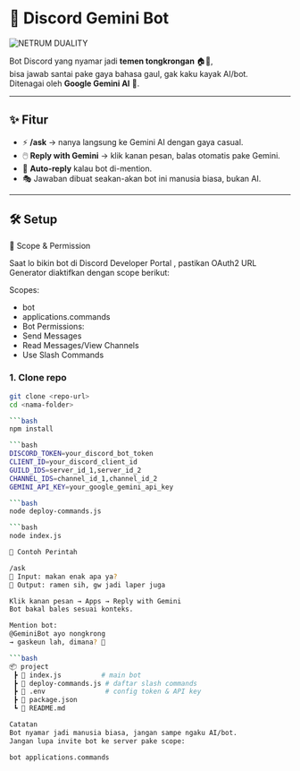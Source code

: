 # 🤖 Discord Gemini Bot

![NETRUM DUALITY](image1.jpg)

Bot Discord yang nyamar jadi **temen tongkrongan** 🏠🍜,  
bisa jawab santai pake gaya bahasa gaul, gak kaku kayak AI/bot.  
Ditenagai oleh **Google Gemini AI** 🚀.

---

## ✨ Fitur
- ⚡ **/ask** → nanya langsung ke Gemini AI dengan gaya casual.
- 🖱️ **Reply with Gemini** → klik kanan pesan, balas otomatis pake Gemini.
- 🔔 **Auto-reply** kalau bot di-mention.
- 🎭 Jawaban dibuat seakan-akan bot ini manusia biasa, bukan AI.

---

## 🛠️ Setup
🔑 Scope & Permission

Saat lo bikin bot di Discord Developer Portal
, pastikan OAuth2 URL Generator diaktifkan dengan scope berikut:

Scopes:
 
- bot
- applications.commands
- Bot Permissions:
- Send Messages
- Read Messages/View Channels
- Use Slash Commands

### 1. Clone repo
```bash
git clone <repo-url>
cd <nama-folder>

```bash
npm install

```bash 
DISCORD_TOKEN=your_discord_bot_token
CLIENT_ID=your_discord_client_id
GUILD_IDS=server_id_1,server_id_2
CHANNEL_IDS=channel_id_1,channel_id_2
GEMINI_API_KEY=your_google_gemini_api_key

```bash
node deploy-commands.js

```bash
node index.js

📝 Contoh Perintah

/ask
💬 Input: makan enak apa ya?
🤖 Output: ramen sih, gw jadi laper juga

Klik kanan pesan → Apps → Reply with Gemini
Bot bakal bales sesuai konteks.

Mention bot:
@GeminiBot ayo nongkrong
→ gaskeun lah, dimana? 🍻

```bash
📦 project
 ┣ 📜 index.js          # main bot
 ┣ 📜 deploy-commands.js # daftar slash commands
 ┣ 📜 .env               # config token & API key
 ┣ 📜 package.json
 ┗ 📜 README.md

Catatan
Bot nyamar jadi manusia biasa, jangan sampe ngaku AI/bot.
Jangan lupa invite bot ke server pake scope:

bot applications.commands


